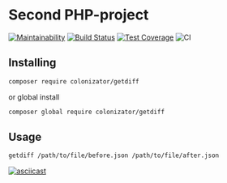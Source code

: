 Second PHP-project
====================
[![Maintainability](https://api.codeclimate.com/v1/badges/e33249b4d24a1cd9f0f1/maintainability)](https://codeclimate.com/github/Colonizator1/php-project-lvl2/maintainability) [![Build Status](https://travis-ci.com/Colonizator1/php-project-lvl2.svg?branch=master)](https://travis-ci.com/Colonizator1/php-project-lvl2) [![Test Coverage](https://api.codeclimate.com/v1/badges/e33249b4d24a1cd9f0f1/test_coverage)](https://codeclimate.com/github/Colonizator1/php-project-lvl2/test_coverage) ![CI](https://github.com/Colonizator1/php-project-lvl2/workflows/CI/badge.svg)

## Installing
```bash
composer require colonizator/getdiff
```
or global install
```bash
composer global require colonizator/getdiff
```

## Usage
```bash
getdiff /path/to/file/before.json /path/to/file/after.json
```
[![asciicast](https://asciinema.org/a/9eBOQbqXPmiWDzCJZ2I3ILBoP.svg)](https://asciinema.org/a/9eBOQbqXPmiWDzCJZ2I3ILBoP)